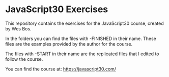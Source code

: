 
# JavaScript30 Exercises

This repository contains the exercises for the JavaScript30 course, created by Wes Bos.

In the folders you can find the files with -FINISHED in their name.
These files are the examples provided by the author for the course. 

The files with -START in their name are the replicated files that I edited to follow the course.

You can find the course at:
https://javascript30.com/



